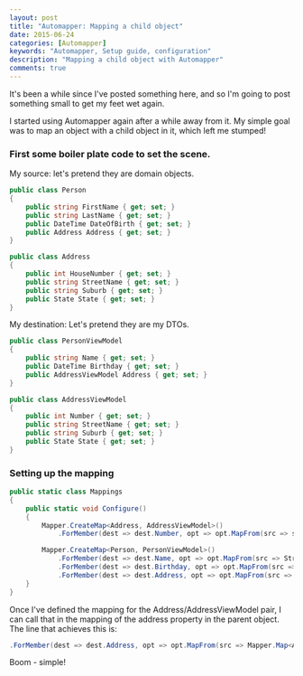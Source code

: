 ```yaml
---
layout: post
title: "Automapper: Mapping a child object"
date: 2015-06-24
categories: [Automapper]
keywords: "Automapper, Setup guide, configuration"
description: "Mapping a child object with Automapper"
comments: true
---
```

It's been a while since I've posted something here, and so I'm going to post something small to get my feet wet
again. 

I started using Automapper again after a while away from it. My simple goal was to map an object with a 
child object in it, which left me stumped!

###  First some boiler plate code to set the scene.

My source: let's pretend they are domain objects.

``` csharp
public class Person
{
    public string FirstName { get; set; }
    public string LastName { get; set; }
    public DateTime DateOfBirth { get; set; }
    public Address Address { get; set; }
}

public class Address
{
    public int HouseNumber { get; set; }
    public string StreetName { get; set; }
    public string Suburb { get; set; }
    public State State { get; set; }
}
```

My destination: Let's pretend they are my DTOs.

``` csharp
public class PersonViewModel
{
    public string Name { get; set; }
    public DateTime Birthday { get; set; }
    public AddressViewModel Address { get; set; }
}

public class AddressViewModel
{
    public int Number { get; set; }
    public string StreetName { get; set; }
    public string Suburb { get; set; }
    public State State { get; set; }
}
```


###  Setting up the mapping

``` csharp
public static class Mappings
{
    public static void Configure()
    {
        Mapper.CreateMap<Address, AddressViewModel>()
            .ForMember(dest => dest.Number, opt => opt.MapFrom(src => src.HouseNumber));

        Mapper.CreateMap<Person, PersonViewModel>()
            .ForMember(dest => dest.Name, opt => opt.MapFrom(src => String.Join(" ", src.FirstName, src.LastName)))
            .ForMember(dest => dest.Birthday, opt => opt.MapFrom(src => src.DateOfBirth))
            .ForMember(dest => dest.Address, opt => opt.MapFrom(src => Mapper.Map<Address, AddressViewModel>(src.Address)));
    }
}
```

Once I've defined the mapping for the Address/AddressViewModel pair, I can call that in the mapping of the address property in the parent object. 
The line that achieves this is:

``` csharp
.ForMember(dest => dest.Address, opt => opt.MapFrom(src => Mapper.Map<Address, AddressViewModel>(src.Address)))
```

Boom - simple!